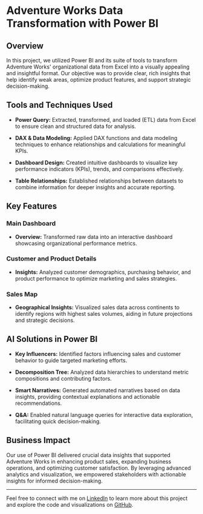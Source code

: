 # Adventure Works Data Transformation with Power BI

## Overview

In this project, we utilized Power BI and its suite of tools to transform Adventure Works' organizational data from Excel into a visually appealing and insightful format. Our objective was to provide clear, rich insights that help identify weak areas, optimize product features, and support strategic decision-making.

## Tools and Techniques Used

- **Power Query:** Extracted, transformed, and loaded (ETL) data from Excel to ensure clean and structured data for analysis.
  
- **DAX & Data Modeling:** Applied DAX functions and data modeling techniques to enhance relationships and calculations for meaningful KPIs.
  
- **Dashboard Design:** Created intuitive dashboards to visualize key performance indicators (KPIs), trends, and comparisons effectively.

- **Table Relationships:** Established relationships between datasets to combine information for deeper insights and accurate reporting.

## Key Features

### Main Dashboard

- **Overview:** Transformed raw data into an interactive dashboard showcasing organizational performance metrics.

### Customer and Product Details

- **Insights:** Analyzed customer demographics, purchasing behavior, and product performance to optimize marketing and sales strategies.

### Sales Map

- **Geographical Insights:** Visualized sales data across continents to identify regions with highest sales volumes, aiding in future projections and strategic decisions.

## AI Solutions in Power BI

- **Key Influencers:** Identified factors influencing sales and customer behavior to guide targeted marketing efforts.
  
- **Decomposition Tree:** Analyzed data hierarchies to understand metric compositions and contributing factors.
  
- **Smart Narratives:** Generated automated narratives based on data insights, providing contextual explanations and actionable recommendations.
  
- **Q&A:** Enabled natural language queries for interactive data exploration, facilitating quick decision-making.

## Business Impact

Our use of Power BI delivered crucial data insights that supported Adventure Works in enhancing product sales, expanding business operations, and optimizing customer satisfaction. By leveraging advanced analytics and visualization, we empowered stakeholders with actionable insights for informed decision-making.

---

Feel free to connect with me on [LinkedIn](https://www.linkedin.com) to learn more about this project and explore the code and visualizations on [GitHub](https://github.com/yourusername/adventure-works-power-bi).
